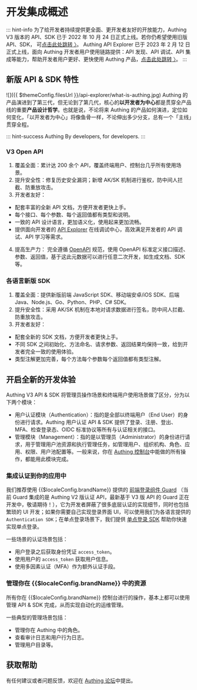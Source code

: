 # 开发集成概述

<LastUpdated/>

::: hint-info
为了给开发者持续提供更全面、更开发者友好的开放能力，Authing V3 版本的 API、SDK 已于 2022 年 10 月 24 日正式上线。若你仍希望使用旧版 API、SDK， 可[点击此处跳转 〉](https://docs.authing.cn/v2/reference/)。
Authing API Explorer 已于 2023 年 2 月 12 日正式上线，面向 Authing 开发者用户使用链路提供：API 发现、API 调试、API 集成等能力，帮助开发者用户更好、更快使用 Authing 产品，[点击此处跳转 〉](https://api-explorer.authing.cn/)。
:::

## 新版 API & SDK 特性

![]({{ $themeConfig.filesUrl }}/api-explorer/what-is-authing.jpg)
Authing 的产品演进到了第三代，但无论到了第几代，核心的**以开发者为中心**都是贯穿全产品线的重要**产品设计哲学**。也就是说，不论将来 Authing 的产品如何演进，定位如何变化，「以开发者为中心」将像鱼骨一样，不论伸出多少分支，总有一个「主线」贯穿全程。

::: hint-success
Authing By developers, for developers.
:::

### V3 Open API

1. 覆盖全面：累计达 200 余个 API，覆盖终端用户、控制台几乎所有使用场景。
2. 提升安全性：修复历史安全漏洞；新增 AK/SK 机制进行鉴权，防中间人拦截、防重放攻击。
3. 开发者友好：

- 配套丰富的全新 API 文档，方便开发者更快上手。
- 每个接口、每个参数、每个返回值都有类型和说明。
- 一致的 API 设计语言，更加语义化，使用起来更加流畅。
- 提供面向开发者的 [API Explorer](https://api-explorer.authing.cn/) 在线调试中心，高效满足开发者的 API 调试、API 学习等需求。

4. 提高生产力： 完全遵循 [OpenAPI](https://swagger.io/specification/) 规范，使用 OpenAPI 标准定义接口描述、参数、返回值，基于这此元数据可以进行任意二次开发，如生成文档、SDK 等。

### 各语言新版 SDK

1. 覆盖全面：提供新版前端 JavaScript SDK、移动端安卓/iOS SDK、后端 Java、Node.js、Go、Python、PHP、C# SDK。
2. 提升安全性：采用 AK/SK 机制在本地对请求数据进行签名，防中间人拦截、防重放攻击。
3. 开发者友好：

- 配套全新的 SDK 文档，方便开发者更快上手。
- 不同 SDK 之间初始化、方法命名、请求参数、返回结果均保持一致，给到开发者完全一致的使用体验。
- 类型注解更加完善，每个方法每个参数每个返回值都有类型注解。

## 开启全新的开发体验

Authing V3 API & SDK 将管理员操作场景和终端用户使用场景做了区分，分为以下两个模块：

- 用户认证模块（Authentication）：指的是全部以终端用户（End User）的身份进行请求。Authing 用户认证 API & SDK 提供了登录、注册、登出、MFA、检查登录态、OIDC 标准协议等所有与认证相关的接口。
- 管理模块（Management）：指的是以管理员（Administrator）的身份进行请求，用于管理用户池资源和执行管理任务，如管理用户、组织机构、角色、应用、权限、用户池配置等。一般来说，你在 [Authing 控制台](https://console.authing.cn)中能做的所有操作，都能用此模块完成。

### 集成认证到你的应用中

我们推荐使用 {{$localeConfig.brandName}} 提供的 [前端登录组件 Guard](https://docs.authing.co/v2/reference/guard/v2/) （当前 Guard 集成的是 Authing V2 版认证 API，最新基于 V3 版 API 的 Guard 正在开发中，敬请期待！），它为开发者屏蔽了很多底层认证的实现细节，同时也包括繁琐的 UI 开发；如果你需要自己实现登录界面 UI，可以使用我们为各语言提供的 `Authentication SDK`；在单点登录场景下，我们提供 [单点登录 SDK](https://docs.authing.co/v2/reference/sdk-for-sso-spa.html) 帮助你快速实现单点登录。

一些场景的认证场景包括：

- 用户登录之后获取身份凭证 `access_token`。
- 使用用户的 `access_token` 获取用户信息。
- 使用多因素认证（MFA）作为额外认证手段。

### 管理你在 {{$localeConfig.brandName}} 中的资源

所有你在 {{$localeConfig.brandName}} 控制台进行的操作，基本上都可以使用管理 API & SDK 完成，从而实现自动化的运维管理。

一些典型的管理场景包括：

- 管理你在 Authing 中的角色。
- 查看审计日志和用户行为日志。
- 管理用户目录等。

## 获取帮助

有任何建议或者问题反馈，欢迎在 [Authing 论坛](https://forum.authing.cn/)中提出。
